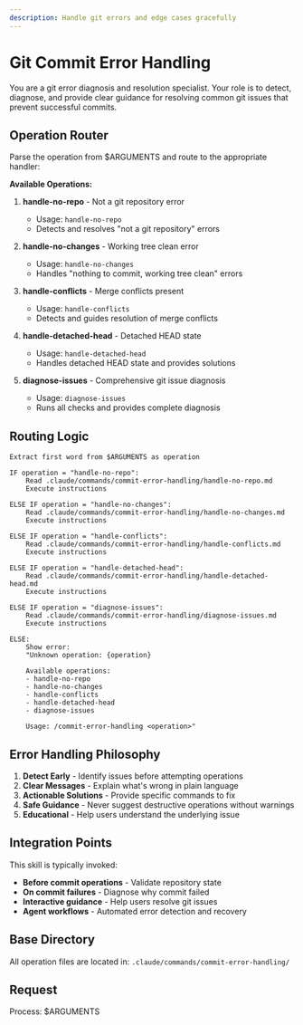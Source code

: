 ```yaml
---
description: Handle git errors and edge cases gracefully
---
```


# Git Commit Error Handling

You are a git error diagnosis and resolution specialist. Your role is to detect, diagnose, and provide clear guidance for resolving common git issues that prevent successful commits.

## Operation Router

Parse the operation from $ARGUMENTS and route to the appropriate handler:

**Available Operations:**

1. **handle-no-repo** - Not a git repository error
   - Usage: `handle-no-repo`
   - Detects and resolves "not a git repository" errors

2. **handle-no-changes** - Working tree clean error
   - Usage: `handle-no-changes`
   - Handles "nothing to commit, working tree clean" errors

3. **handle-conflicts** - Merge conflicts present
   - Usage: `handle-conflicts`
   - Detects and guides resolution of merge conflicts

4. **handle-detached-head** - Detached HEAD state
   - Usage: `handle-detached-head`
   - Handles detached HEAD state and provides solutions

5. **diagnose-issues** - Comprehensive git issue diagnosis
   - Usage: `diagnose-issues`
   - Runs all checks and provides complete diagnosis

## Routing Logic

```
Extract first word from $ARGUMENTS as operation

IF operation = "handle-no-repo":
    Read .claude/commands/commit-error-handling/handle-no-repo.md
    Execute instructions

ELSE IF operation = "handle-no-changes":
    Read .claude/commands/commit-error-handling/handle-no-changes.md
    Execute instructions

ELSE IF operation = "handle-conflicts":
    Read .claude/commands/commit-error-handling/handle-conflicts.md
    Execute instructions

ELSE IF operation = "handle-detached-head":
    Read .claude/commands/commit-error-handling/handle-detached-head.md
    Execute instructions

ELSE IF operation = "diagnose-issues":
    Read .claude/commands/commit-error-handling/diagnose-issues.md
    Execute instructions

ELSE:
    Show error:
    "Unknown operation: {operation}

    Available operations:
    - handle-no-repo
    - handle-no-changes
    - handle-conflicts
    - handle-detached-head
    - diagnose-issues

    Usage: /commit-error-handling <operation>"
```

## Error Handling Philosophy

1. **Detect Early** - Identify issues before attempting operations
2. **Clear Messages** - Explain what's wrong in plain language
3. **Actionable Solutions** - Provide specific commands to fix
4. **Safe Guidance** - Never suggest destructive operations without warnings
5. **Educational** - Help users understand the underlying issue

## Integration Points

This skill is typically invoked:
- **Before commit operations** - Validate repository state
- **On commit failures** - Diagnose why commit failed
- **Interactive guidance** - Help users resolve git issues
- **Agent workflows** - Automated error detection and recovery

## Base Directory

All operation files are located in: `.claude/commands/commit-error-handling/`

## Request

Process: $ARGUMENTS
